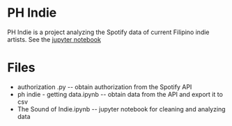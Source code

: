 # PH Indie

PH Indie is a project analyzing the Spotify data of current Filipino indie artists.
See the [jupyter notebook](https://github.com/ipascode/ph-indie-analysis/blob/master/The%20Sound%20of%20Indie.ipynb)

# Files
 - authorization .py -- obtain authorization from the Spotify API
 - ph indie - getting data.ipynb -- obtain data from the API and export it to csv
 - The Sound of Indie.ipynb -- jupyter notebook for cleaning and analyzing data
